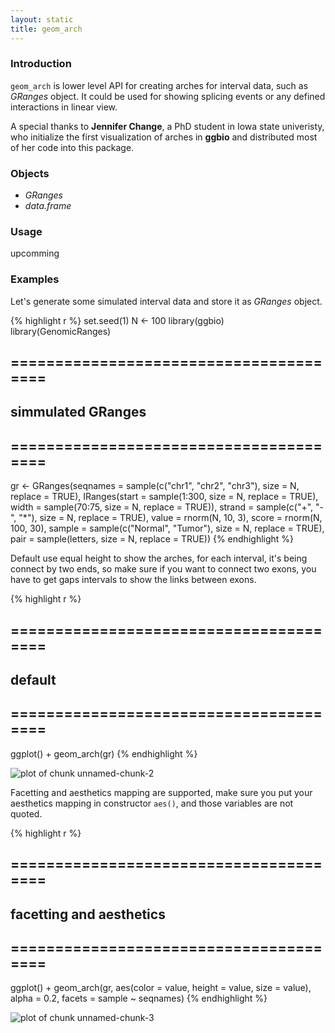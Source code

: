 ```yaml
---
layout: static
title: geom_arch
---
```





### Introduction
`geom_arch` is lower level API for creating arches for interval data,
such as *GRanges* object. It could be used for showing splicing events or any
defined interactions in linear view.

A special thanks to **Jennifer Change**, a PhD student in
Iowa state univeristy, who initialize the first visualization of arches in
**ggbio** and distributed most of her code into this package.

### Objects
  * *GRanges*
  * *data.frame* 
  
### Usage
  upcomming
  
### Examples

Let's generate some simulated interval data and store it as *GRanges* object.



{% highlight r %}
set.seed(1)
N <- 100
library(ggbio)
library(GenomicRanges)
## =======================================
##  simmulated GRanges
## =======================================
gr <- GRanges(seqnames = sample(c("chr1", "chr2", 
    "chr3"), size = N, replace = TRUE), IRanges(start = sample(1:300, 
    size = N, replace = TRUE), width = sample(70:75, size = N, 
    replace = TRUE)), strand = sample(c("+", "-", "*"), size = N, 
    replace = TRUE), value = rnorm(N, 10, 3), score = rnorm(N, 
    100, 30), sample = sample(c("Normal", "Tumor"), size = N, 
    replace = TRUE), pair = sample(letters, size = N, replace = TRUE))
{% endhighlight %}




Default use equal height to show the arches, for each interval, it's being
connect by two ends, so make sure if you want to connect two exons, you have to
get gaps intervals to show the links between exons. 



{% highlight r %}
## =======================================
##  default
## =======================================
ggplot() + geom_arch(gr)
{% endhighlight %}

![plot of chunk unnamed-chunk-2](http://i.imgur.com/mkypP.png) 


Facetting and aesthetics mapping are supported, make sure you put your
aesthetics mapping in constructor `aes()`, and those variables are not quoted.



{% highlight r %}
## =======================================
##  facetting and aesthetics
## =======================================
ggplot() + geom_arch(gr, aes(color = value, height = value, 
    size = value), alpha = 0.2, facets = sample ~ seqnames)
{% endhighlight %}

![plot of chunk unnamed-chunk-3](http://i.imgur.com/N8ESX.png) 



